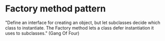 # Factory method pattern

"Define an interface for creating an object, but let subclasses decide which class to instantiate. The Factory method lets a class defer instantiation it uses to subclasses." (Gang Of Four)
